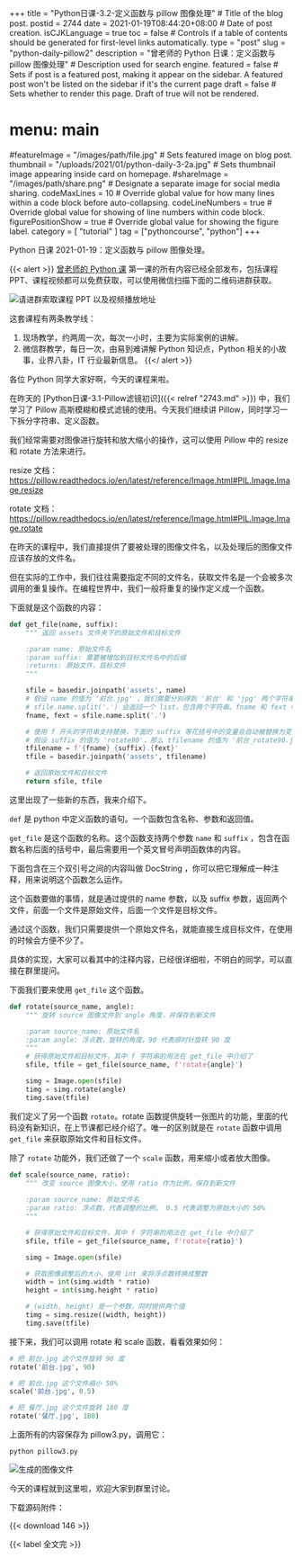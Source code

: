 +++
title = "Python日课-3.2-定义函数与 pillow 图像处理" # Title of the blog post.
postid = 2744
date = 2021-01-19T08:44:20+08:00 # Date of post creation.
isCJKLanguage = true
toc = false # Controls if a table of contents should be generated for first-level links automatically.
type = "post"
slug = "python-daily-pillow2"
description = "曾老师的 Python 日课：定义函数与 pillow 图像处理" # Description used for search engine.
featured = false # Sets if post is a featured post, making it appear on the sidebar. A featured post won't be listed on the sidebar if it's the current page
draft = false # Sets whether to render this page. Draft of true will not be rendered.
# menu: main
#featureImage = "/images/path/file.jpg" # Sets featured image on blog post.
thumbnail = "/uploads/2021/01/python-daily-3-2a.jpg" # Sets thumbnail image appearing inside card on homepage.
#shareImage = "/images/path/share.png" # Designate a separate image for social media sharing.
codeMaxLines = 10 # Override global value for how many lines within a code block before auto-collapsing.
codeLineNumbers = true # Override global value for showing of line numbers within code block.
figurePositionShow = true # Override global value for showing the figure label.
category = [ "tutorial" ]
tag = ["pythoncourse", "python"]
+++

Python 日课 2021-01-19：定义函数与 pillow 图像处理。<!--more-->

{{< alert >}}
[曾老师的 Python 课](/tag/pythoncourse/) 第一课的所有内容已经全部发布，包括课程 PPT、课程视频都可以免费获取，可以使用微信扫描下面的二维码进群获取。

![请进群索取课程 PPT 以及视频播放地址](/uploads/2021/01/qrcode-python-course1.png)

这套课程有两条教学线：

1. 现场教学，约两周一次，每次一小时，主要为实际案例的讲解。
2. 微信群教学，每日一次，由易到难讲解 Python 知识点，Python 相关的小故事，业界八卦，IT 行业最新信息。
{{</ alert >}}

各位 Python 同学大家好啊，今天的课程来啦。

在昨天的 [Python日课-3.1-Pillow滤镜初识]({{< relref "2743.md" >}}) 中，我们学习了 Pillow 高斯模糊和模式滤镜的使用。今天我们继续讲 Pillow，同时学习一下拆分字符串、定义函数。

我们经常需要对图像进行旋转和放大缩小的操作，这可以使用 Pillow 中的 resize 和 rotate 方法来进行。

resize 文档： https://pillow.readthedocs.io/en/latest/reference/Image.html#PIL.Image.Image.resize

rotate 文档： https://pillow.readthedocs.io/en/latest/reference/Image.html#PIL.Image.Image.rotate

在昨天的课程中，我们直接提供了要被处理的图像文件名，以及处理后的图像文件应该存放的文件名。

但在实际的工作中，我们往往需要指定不同的文件名，获取文件名是一个会被多次调用的重复操作。在编程世界中，我们一般将重复的操作定义成一个函数。

下面就是这个函数的内容：

``` python
def get_file(name, suffix):
    """ 返回 assets 文件夹下的原始文件和目标文件

    :param name: 原始文件名
    :param suffix: 需要被增加到目标文件名中的后缀
    :returns: 原始文件，目标文件
    """

    sfile = basedir.joinpath('assets', name)
    # 假设 name 的值为 '前台.jpg' ，我们需要分别得到 '前台' 和 'jpg' 两个字符串，此时需要使用 split 方法，基于英文句号将字符串拆成两个
    # sfile.name.split('.') 会返回一个 list，包含两个字符串。fname 和 fext 中分别包含 '前台' 和 'jpg' 这两个值
    fname, fext = sfile.name.split('.')

    # 使用 f 开头的字符串支持替换，下面的 suffix 等花括号中的变量会自动被替换为变量中的值
    # 假设 suffix 的值为 'rotate90'，那么 tfilename 的值为 '前台_rotate90.jpg'
    tfilename = f'{fname}_{suffix}.{fext}'
    tfile = basedir.joinpath('assets', tfilename)

    # 返回原始文件和目标文件
    return sfile, tfile
```

这里出现了一些新的东西，我来介绍下。

`def` 是 python 中定义函数的语句。一个函数包含名称、参数和返回值。

`get_file` 是这个函数的名称。这个函数支持两个参数 `name` 和 `suffix` ，包含在函数名称后面的括号中，最后需要用一个英文冒号声明函数体的内容。

下面包含在三个双引号之间的内容叫做 DocString ，你可以把它理解成一种注释，用来说明这个函数怎么运作。

这个函数要做的事情，就是通过提供的 name 参数，以及 suffix 参数，返回两个文件，前面一个文件是原始文件，后面一个文件是目标文件。

通过这个函数，我们只需要提供一个原始文件名，就能直接生成目标文件，在使用的时候会方便不少了。

具体的实现，大家可以看其中的注释内容，已经很详细啦，不明白的同学，可以直接在群里提问。

下面我们要来使用 `get_file` 这个函数。

``` python
def rotate(source_name, angle):
    """ 旋转 source 图像文件到 angle 角度，并保存到新文件

    :param source_name: 原始文件名
    :param angle: 浮点数，旋转的角度。90 代表顺时针旋转 90 度
    """
    # 获得原始文件和目标文件，其中 f 字符串的用法在 get_file 中介绍了
    sfile, tfile = get_file(source_name, f'rotate{angle}')

    simg = Image.open(sfile)
    timg = simg.rotate(angle)
    timg.save(tfile)
```

我们定义了另一个函数 `rotate`。rotate 函数提供旋转一张图片的功能，里面的代码没有新知识，在上节课都已经介绍了。唯一的区别就是在 `rotate` 函数中调用 `get_file` 来获取原始文件和目标文件。

除了 `rotate` 功能外，我们还做了一个 `scale` 函数，用来缩小或者放大图像。

``` python
def scale(source_name, ratio):
    """ 改变 source 图像大小，使用 ratio 作为比例，保存到新文件
    
    :param source_name: 原始文件名
    :param ratio: 浮点数，代表调整的比例。 0.5 代表调整为原始大小的 50%
    """

    # 获得原始文件和目标文件，其中 f 字符串的用法在 get_file 中介绍了
    sfile, tfile = get_file(source_name, f'rotate{ratio}')

    simg = Image.open(sfile)

    # 获取图像调整后的大小，使用 int 来将浮点数转换成整数
    width = int(simg.width * ratio)
    height = int(simg.height * ratio)

    # (width, height) 是一个参数，同时提供两个值
    timg = simg.resize((width, height))
    timg.save(tfile)
```

接下来，我们可以调用 rotate 和 scale 函数，看看效果如何：

``` python
# 把 前台.jpg 这个文件旋转 90 度
rotate('前台.jpg', 90)

# 把 前台.jpg 这个文件缩小 50%
scale('前台.jpg', 0.5)

# 把 餐厅.jpg 这个文件旋转 180 度
rotate('餐厅.jpg', 180)
```

上面所有的内容保存为 pillow3.py，调用它：

``` shell
python pillow3.py
```

![生成的图像文件](/uploads/2021/01/python-daily-3-2a.jpg)

今天的课程就到这里啦，欢迎大家到群里讨论。

下载源码附件：

{{< download 146 >}}

{{< label 全文完 >}}